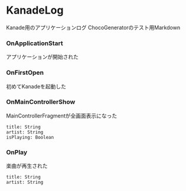 # KanadeLog
Kanade用のアプリケーションログ
ChocoGeneratorのテスト用Markdown

### OnApplicationStart
アプリケーションが開始された

### OnFirstOpen
初めてKanadeを起動した

### OnMainControllerShow
MainControllerFragmentが全画面表示になった
```
title: String
artist: String
isPlaying: Boolean
```

### OnPlay
楽曲が再生された
```
title: String
artist: String
```